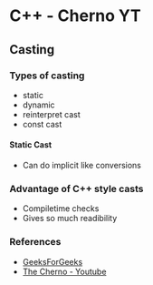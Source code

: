 # C++ - Cherno YT

## Casting

### Types of casting

* static
* dynamic
* reinterpret cast
* const cast

#### Static Cast
* Can do implicit like conversions

### Advantage of C++ style casts

* Compiletime checks
* Gives so much readibility


### References
* [GeeksForGeeks](https://www.geeksforgeeks.org/static_cast-in-c-type-casting-operators/)
* [The Cherno - Youtube](https://www.youtube.com/watch?v=pWZS1MtxI-A&list=PLlrATfBNZ98dudnM48yfGUldqGD0S4FFb&index=70)
